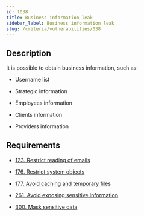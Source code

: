 ```yaml
---
id: f038
title: Business information leak
sidebar_label: Business information leak
slug: /criteria/vulnerabilities/038
--- 
```


## Description

It is possible to obtain business information, such as:

* Username list

* Strategic information

* Employees information

* Clients information

* Providers information

## Requirements

- [123. Restrict reading of emails](/criteria/requirements/emails/123)

- [176. Restrict system objects](/criteria/requirements/data/176)

- [177. Avoid caching and temporary files](/criteria/requirements/data/177)

- [261. Avoid exposing sensitive information](/criteria/requirements/social/261)

- [300. Mask sensitive data](/criteria/requirements/data/300)
